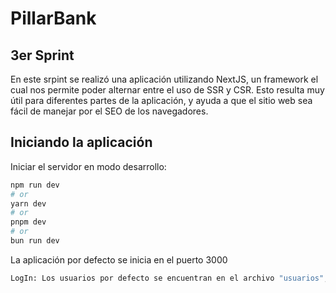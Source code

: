 # PillarBank

## 3er Sprint
En este srpint se realizó una aplicación utilizando NextJS, un framework el cual nos permite poder alternar entre el uso de SSR y CSR.
Esto resulta muy útil para diferentes partes de la aplicación, y ayuda a que el sitio web sea fácil de manejar por el SEO de los navegadores.

## Iniciando la aplicación

Iniciar el servidor en modo desarrollo:

```bash
npm run dev
# or
yarn dev
# or
pnpm dev
# or
bun run dev
```

La aplicación por defecto se inicia en el puerto 3000

```bash
LogIn: Los usuarios por defecto se encuentran en el archivo "usuarios", junto con sus contraseñas y algunos otros datos.
```